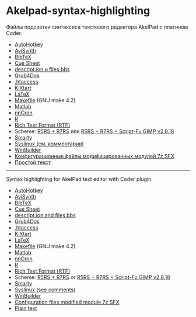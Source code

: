 Akelpad-syntax-highlighting
===========================

Файлы подсветки синтаксиса текстового редактора AkelPad с плагином Coder.

* [AutoHotkey](ahk.coder)
* [AviSynth](avs.coder)
* [BibTeX](bibtex.coder)
* [Cue Sheet](cue.coder)
* [descript.ion и files.bbs](_description.coder)
* [Grub4Dos](grub4dos.coder)
* [.htaccess](htaccess.coder)
* [KiXtart](kixtart.coder)
* [LaTeX](latex.coder)
* [Makefile](_makefile.coder) (GNU make 4.2)
* [Matlab](matlab.coder)
* [nnCron](nncron.coder)
* [R](R.coder)
* [Rich Text Format (RTF)](rtf.coder)
* Scheme: [R5RS + R7RS](scheme.coder) или [R5RS + R7RS + Script-Fu GIMP v2.8.18](schemesfu.coder)
* [Smarty](smarty.coder)
* [Syslinux (см. комментарии)](_syslinux.coder)
* [WinBuilder](winbuilder.coder)
* [Конфигурационные файлы модифицированных модулей 7z SFX](7zsfxconfig.coder)
* [Простой текст](txt.coder)

----------

Syntax highlighting for AkelPad text editor with Coder plugin.

* [AutoHotkey](ahk.coder)
* [AviSynth](avs.coder)
* [BibTeX](bibtex.coder)
* [Cue Sheet](cue.coder)
* [descript.ion and files.bbs](_description.coder)
* [Grub4Dos](grub4dos.coder)
* [.htaccess](htaccess.coder)
* [KiXtart](kixtart.coder)
* [LaTeX](latex.coder)
* [Makefile](_makefile.coder) (GNU make 4.2)
* [Matlab](matlab.coder)
* [nnCron](nncron.coder)
* [R](R.coder)
* [Rich Text Format (RTF)](rtf.coder)
* Scheme: [R5RS + R7RS](scheme.coder) or [R5RS + R7RS + Script-Fu GIMP v2.8.18](schemefu.coder)
* [Smarty](smarty.coder)
* [Syslinux (see comments)](_syslinux.coder)
* [WinBuilder](winbuilder.coder)
* [Configuration files modified module 7z SFX](7zsfxconfig.coder)
* [Plain text](txt.coder)
